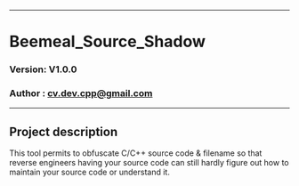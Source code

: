 ____
# Beemeal_Source_Shadow
### Version: V1.0.0
### Author : cv.dev.cpp@gmail.com
____

## __Project description__
This tool permits to obfuscate C/C++ source code & filename so that
reverse engineers having your source code can still hardly figure out
how to maintain your source code or understand it.



